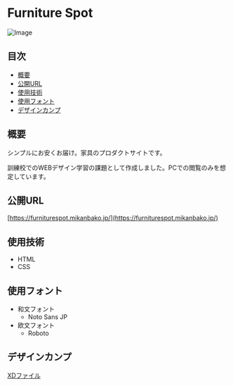 # Furniture Spot<!-- omit in toc -->
![Image](https://github.com/user-attachments/assets/5e110b2a-ffa7-4f5e-bee6-5c19c87c9890)

## 目次<!-- omit in toc -->
- [概要](#概要)
- [公開URL](#公開url)
- [使用技術](#使用技術)
- [使用フォント](#使用フォント)
- [デザインカンプ](#デザインカンプ)

## 概要
シンプルにお安くお届け。家具のプロダクトサイトです。

訓練校でのWEBデザイン学習の課題として作成しました。PCでの閲覧のみを想定しています。

## 公開URL
[https://furniturespot.mikanbako.jp/](https://furniturespot.mikanbako.jp/)

## 使用技術
* HTML
* CSS

## 使用フォント
* 和文フォント
  * Noto Sans JP
* 欧文フォント
  * Roboto

## デザインカンプ
[XDファイル](https://portfolio.mikanbako.jp/works/furnitureSpot/furnitureSpot.xd)

